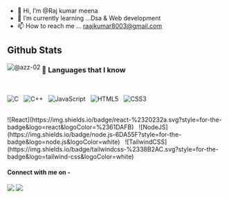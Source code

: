 - 👋 Hi, I’m @Raj kumar meena
- 🌱 I’m currently learning ...Dsa & Web development
- 📫 How to reach me ... raajkumar8003@gmail.com

<div>
<h2>Github Stats</h2>
<p>
 <img align="left" src="https://github-readme-stats.vercel.app/api?username=razz-02&show_icons=true&locale=en&theme=tokyonight" alt="@azz-02" />
<!--  <img align="center" src="https://github-readme-stats.vercel.app/api?username=razz-02&show_icons=true&locale=en&theme=tokyonight" alt="@azz-02" /> -->
</p>
</div>

### 💪 Languages that I know &nbsp;

<br />

![C](https://img.shields.io/badge/c-%2300599C.svg?style=for-the-badge&logo=c&logoColor=white) &nbsp;
![C++](https://img.shields.io/badge/c++-%2300599C.svg?style=for-the-badge&logo=c%2B%2B&logoColor=white) &nbsp;
![JavaScript](https://img.shields.io/badge/javascript-%23323330.svg?style=for-the-badge&logo=javascript&logoColor=%23F7DF1E) &nbsp;
![HTML5](https://img.shields.io/badge/html5-%23E34F26.svg?style=for-the-badge&logo=html5&logoColor=white) &nbsp;
![CSS3](https://img.shields.io/badge/css3-%231572B6.svg?style=for-the-badge&logo=css3&logoColor=white)

<!-- @@ -34,7 +29,6 @@ -->
<br/>
![React](https://img.shields.io/badge/react-%2320232a.svg?style=for-the-badge&logo=react&logoColor=%2361DAFB) &nbsp;
![NodeJS](https://img.shields.io/badge/node.js-6DA55F?style=for-the-badge&logo=node.js&logoColor=white) &nbsp;
<!-- @@ -46,8 +40,6 @@ -->
![TailwindCSS](https://img.shields.io/badge/tailwindcss-%2338B2AC.svg?style=for-the-badge&logo=tailwind-css&logoColor=white)
<br>


#### Connect with me on - 
[<img src="https://img.shields.io/badge/linkedin-%230077B5.svg?&style=for-the-badge&logo=linkedin&logoColor=white" />](https://www.linkedin.com/in/raj-kumar-948114208/) 
[<img src ="https://img.shields.io/badge/Email-Here-%23E4405F.svg?&style=for-the-badge&logo=&logoColor=white%22">](mailto:rajbeta2004@gmail.com)
<!---
Razz2004/Razz2004 is a ✨ special ✨ repository because its `README.md` (this file) appears on your GitHub profile.
You can click the Preview link to take a look at your changes.
--->

